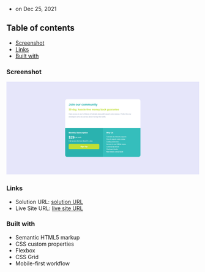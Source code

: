 - on Dec 25, 2021
## Table of contents

  - [Screenshot](#screenshot)
  - [Links](#links)
  - [Built with](#built-with)
  
### Screenshot

![](design/gridcardscreenshot.png)
### Links

- Solution URL: [solution URL](https://github.com/shawky55/single-card-component)
- Live Site URL: [live site URL ](https://shawky55.github.io/single-card-component/)


### Built with

- Semantic HTML5 markup
- CSS custom properties
- Flexbox
- CSS Grid
- Mobile-first workflow

